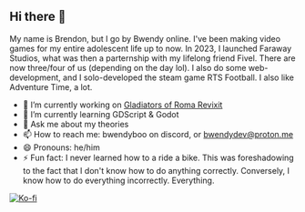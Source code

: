 ## Hi there 👋

My name is Brendon, but I go by Bwendy online. I've been making video games for my entire adolescent life up to now. In 2023, I launched Faraway Studios, what was then a parternship with my lifelong friend Fivel. There are now three/four of us (depending on the day lol). I also do some web-development, and I solo-developed the steam game RTS Football. I also like Adventure Time, a lot.

- 🔭 I’m currently working on [Gladiators of Roma Revixit](https://wishlist.faraway.games)
- 🌱 I’m currently learning GDScript & Godot
- 💬 Ask me about my theories
- 📫 How to reach me: bwendyboo on discord, or bwendydev@proton.me
- 😄 Pronouns: he/him
- ⚡ Fun fact: I never learned how to a ride a bike. This was foreshadowing to the fact that I don't know how to do anything correctly. Conversely, I know how to do everything incorrectly. Everything. 

[![Ko-fi](https://ko-fi.com/img/githubbutton_sm.svg)](https://ko-fi.com/bwendydev)
